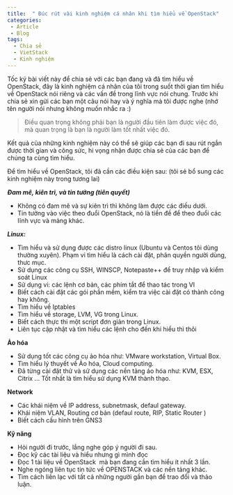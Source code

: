 ```yaml
---
title:  " Đúc rút vài kinh nghiệm cá nhân khi tìm hiểu về OpenStack"
categories:
 - Article
 - Blog
tags:
  - Chia sẻ
  - VietStack
  - Kinh nghiệm
---
```


Tốc ký bài viết này để chia sẻ với các bạn đang và đã tìm hiểu về OpenStack, đây là kinh nghiệm cá nhân của tôi trong suốt thời gian tìm hiểu về OpenStack nói riêng và các vấn đề trong lĩnh vực nói chung. Trước khi chia sẻ xin gửi các bạn một câu nói hay và ý nghĩa mà tôi được nghe (nhớ tên người nói nhưng không muốn nhắc ra :) <!--more-->
<blockquote>Điều quan trọng không phải bạn là người đầu tiên làm được việc đó, mà quan trọng là bạn là người làm tốt nhất việc đó.</blockquote>
Kết quả của những kinh nghiệm này có thể sẽ giúp các bạn đi sau rút ngắn được thời gian và công sức, hi vọng nhận được chia sẻ của các bạn để chúng ta cùng tìm hiểu.

Để tìm hiểu về OpenStack, tôi đã cần các điều kiện sau: (tôi sẻ bổ sung các kinh nghiệm này trong tương lai)

<em><strong>Đam mê, kiên trì, và tin tưởng (tiên quyết)</strong></em>
<ul>
	<li>Không có đam mê và sự kiên trì thì không làm được các điều dưới.</li>
	<li>Tin tưởng vào việc theo đuổi OpenStack, nó là tiền đề để theo đuổi các lĩnh vực và mảng khác.</li>
</ul>
<em><strong>Linux:</strong></em>
<ul>
	<li>Tìm hiểu và sử dụng được các distro linux (Ubuntu và Centos tôi dùng thường xuyên). Phạm vi tìm hiểu là cách cài đặt, phân quyền người dùng, thưc mục.</li>
	<li>Sử dụng các công cụ SSH, WINSCP, Notepaste++ để truy nhập và kiểm soát Linux</li>
	<li>Sử dụng vi: các lệnh cơ bản, các phím tắt để thao tác trong VI</li>
	<li>Biết cách cài đặt các gói phần mềm, kiểm tra việc cài đặt có thành công hay không.</li>
	<li>Tìm hiểu về Iptables</li>
	<li>Tìm hiểu về storage, LVM, VG trong Linux.</li>
	<li>Biết cách thực thi một script đơn giản trong Linux.</li>
	<li>Liên tục cập nhật và tìm hiểu các lệnh cho đến khi hiểu thì thôi</li>
</ul>
<strong>Ảo hóa</strong>
<ul>
	<li>Sử dụng tốt các công cụ ảo hóa như: VMware workstation, Virtual Box.</li>
	<li>Tìm hiểu lý thuyết về Ảo hóa, Cloud computing.</li>
	<li>Đã từng cài đặt thử và sử dụng các nền tảng áo hóa như: KVM, ESX, Citrix ... Tốt nhất là tìm hiểu sử dụng KVM thành thạo.</li>
</ul>
<strong>Network</strong>
<ul>
	<li>Các khái niệm về IP address, subnetmask, defaul gateway.</li>
	<li>Khái niệm VLAN, Routing cơ bản (defaul route, RIP, Static Router )</li>
	<li>Biết cách cấu hình trên GNS3</li>
</ul>
<strong>Kỹ năng</strong>
<ul>
	<li>Hỏi người đi trước, lắng nghe góp ý người đi sau.</li>
	<li>Đọc kỹ các tài liệu và hiểu nhưng gì mình đọc</li>
	<li>Đọc 1 tài liệu về OpenStack  mà bạn đang cần tìm hiểu ít nhất 3 lần.</li>
	<li>Nghe ngóng liên tục tin tức về OPENSTACK và các nền tảng khác.</li>
	<li>Tìm cách liên lạc với tất cả những người gần bạn để trao đổi và thảo luận.</li>
</ul>
